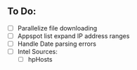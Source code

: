 To Do:
--------

- [ ] Parallelize file downloading
- [ ] Appspot list expand IP address ranges
- [ ] Handle Date parsing errors
- [ ] Intel Sources:
    - [ ] hpHosts